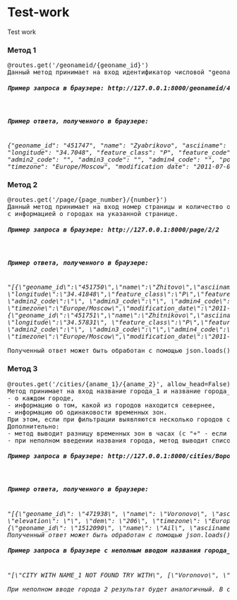 # Test-work
Test work
<h3>Метод 1</h3>
<pre>@routes.get('/geonameid/{geoname_id}')
Данный метод принимает на вход идентификатор числовой "geoname_id" и как результат отправляет json с информацией о геоточке.
<h5>Пример запроса в браузере: http://127.0.0.1:8000/geonameid/451771</h5>
<h5>Пример ответа, полученного в браузере:</h5>
<em>{"geoname_id": "451747", "name": "Zyabrikovo", "asciiname": "Zyabrikovo", "alternatenames": "", "latitude": "56.84665", 
"longitude": "34.7048", "feature_class": "P", "feature_code": "PPL", "country_code": "RU", "cc2": "", "admin1_code": "77", 
"admin2_code": "", "admin3_code": "", "admin4_code": "", "population": "0", "elevation": "", "dem": "204", 
"timezone": "Europe/Moscow", "modification_date": "2011-07-09"}</em>
</pre>
<h3>Метод 2</h3>
<pre>@routes.get('/page/{page_number}/{number}')
Данный метод принимает на вход номер страницы и количество отображаемых на странице городов и как результат отправляет json 
с информацией о городах на указанной странице.
<h5>Пример запроса в браузере: http://127.0.0.1:8000/page/2/2</h5>
<h5>Пример ответа, полученного в браузере:</h5>
<em>"[{\"geoname_id\":\"451750\",\"name\":\"Zhitovo\",\"asciiname\":\"Zhitovo\", \"alternatenames\":\"\",\"latitude\":\"57.29693\",
\"longitude\":\"34.41848\",\"feature_class\":\"P\",\"feature_code\":\"PPL\",\"country_code\":\"RU\",\"cc2\":\"\",\"admin1_code\":\"77\",
\"admin2_code\":\"\", \"admin3_code\":\"\", \"admin4_code\":\"\",\"population\":\"0\",\"elevation\":\"\",\"dem\":\"247\",
\"timezone\":\"Europe/Moscow\",\"modification_date\":\"2011-07-09\"}, 
{\"geoname_id\":\"451751\",\"name\":\"Zhitnikovo\",\"asciiname\":\"Zhitnikovo\", \"alternatenames\":\"\",\"latitude\":\"57.20064\",
\"longitude\":\"34.57831\", \"feature_class\":\"P\",\"feature_code\":\"PPL\",\"country_code\":\"RU\", \"cc2\":\"\",\"admin1_code\":\"77\",
\"admin2_code\":\"\", \"admin3_code\":\"\",\"admin4_code\":\"\",\"population\":\"0\",\"elevation\":\"\",\"dem\":\"198\", 
\"timezone\":\"Europe/Moscow\",\"modification_date\":\"2011-07-09\"}]".
</em>
Полученный ответ может быть обработан с помощью json.loads().
</pre>
<h3>Метод 3</h3>
<pre>@routes.get('/cities/{aname_1}/{aname_2}', allow_head=False)
Метод принимает на вход название города_1 и название города_2 на русском языке и как результат отправляет json, содержащий информацию:
- о каждом городе, 
- информацию о том, какой из городов находится севернее, 
- информацию об одинаковости временных зон.
При этом, если при фильтрации выявляются несколько городов с одинаковым названием, то метод выбирает город с наибольшей численностью населения.
Дополнительно:
- метод выводит разницу временных зон в часах (с "+" - если в первом городе время относительного второго больше, с "-" - соответственно обратное).
- при неполном введении названия города, метод выводит список из всех возможных вариантов для заданного отрывка названия города.
<h5>Пример запроса в браузере: http://127.0.0.1:8000/cities/Вороново/Аил</h5>
<h5>Пример ответа, полученного в браузере:</h5>
<em>"[{\"geoname_id\": \"471938\", \"name\": \"Voronovo\", \"asciiname\": \"Voronovo\", \"alternatenames\": \"Voronovo,\\u0412\\u043e\\u0440\\u043e\\u043d\\u043e\\u0432\\u043e\", \"latitude\": \"56.36525\", \"longitude\": \"37.68534\", \"feature_class\": \"P\", \"feature_code\": \"PPL\", \"country_code\": \"RU\", \"cc2\": \"\", \"admin1_code\": \"47\", \"admin2_code\": \"\", \"admin3_code\": \"\", \"admin4_code\": \"\", \"population\": \"12\", 
\"elevation\": \"\", \"dem\": \"206\", \"timezone\": \"Europe/Moscow\", \"modification_date\": \"2015-02-01\"}, 
{\"geoname_id\": \"1512090\", \"name\": \"Ail\", \"asciiname\": \"Ail\", \"alternatenames\": \"Ail,\\u0410\\u0438\\u043b\", \"latitude\": \"53.33333\", \"longitude\": \"87.21667\", \"feature_class\": \"P\", \"feature_code\": \"PPL\", \"country_code\": \"RU\", \"cc2\": \"\", \"admin1_code\": \"29\", \"admin2_code\": \"\", \"admin3_code\": \"\", \"admin4_code\": \"\", \"population\": \"0\", \"elevation\": \"\", \"dem\": \"253\", \"timezone\": \"Asia/Novokuznetsk\", \"modification_date\": \"2012-01-17\"}, {\"Voronovo\": \"located to the north\", \"timezone\": \"different, the difference is: 4 hours\"}]"
Полученный ответ может быть обработан с помощью json.loads().
<h5>Пример запроса в браузере с неполным вводом названия города_1: http://127.0.0.1:8000/cities/Воро/Аил</h5>
<em>"[\"CITY WITH NAME_1 NOT FOUND TRY WITH\", [\"Voronovo\", \"Vorob'yevo\", \"Vorotkovo\", \"Voropayevka\", \"Vorodunovo\", \"Vtoroy Pol'noy Voronezh\", \"Vtoraya Vorob'yevka\", \"Vorovskiy\", \"Voroz'ma\", \"Vorozhtsovo\", \"Vorozhino\", \"Vorozhgora\", \"Vorovskoy\", \"Vorovskolesskaya\", \"Vorovo\", \"Vorovaya\", \"Vorotyshino\", \"Vorotyntsevo\", \"Vorotynsk\", \"Vorotynovo\", \"Vorotynka\", \"Vorotynets\", \"Vorottsy\", \"Vorotovo\", \"Vorotovka\", \"Vorotnino\", \"Vorotishino\", \"Vorotishna\", \"Vorotimovo\", \"Vorotilovo\", \"Vorotilov\", \"Vorotilikha\", ............, \"Verkhnyaya Voronka\", \"Vorobetskaya\", \"Vorokhoby\"]]"
</em>
При неполном вводе города_2 результат будет аналогичный. В случае неполного ввода обоих городов, метод выведет два списка с возможными наименованиями городов.
</pre>

